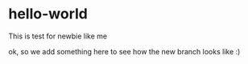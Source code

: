 # hello-world
This is test for newbie like me


ok, so we add something here to see how the new branch looks like :)
